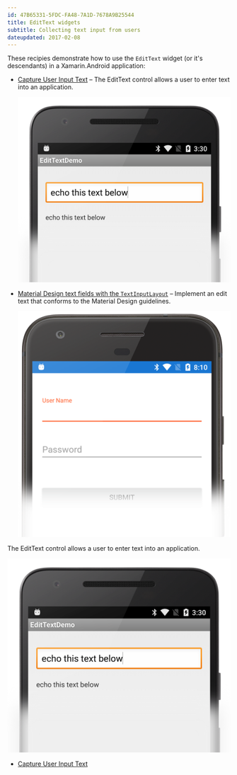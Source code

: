 ```yaml
---
id: 47B65331-5FDC-FA48-7A1D-7678A9B25544
title: EditText widgets 
subtitle: Collecting text input from users
dateupdated: 2017-02-08
---
```


These recipies demonstrate how to use the `EditText` widget (or it's descendants) in a Xamarin.Android application:

* [Capture User Input Text](/Recipes/android/controls/edittext/capture_user_input_text) &ndash; The EditText control allows a user to enter text into an application.

    ![](Images/EditText.png "Screenshot of an EditText widget")

* [Material Design text fields with the `TextInputLayout`](/Recipes/android/controls/edittext/textinputlayout) &ndash; Implement an edit text that conforms to the Material Design guidelines.

    ![](Images/TextInputLayout.png "Screenshot of the TextInputLayout")

The EditText control allows a user to enter text into an application.

 [ ![](Images/EditText.png)](Images/EditText.png)

-   [Capture User Input Text](/Recipes/android/controls/edittext/capture_user_input_text)
